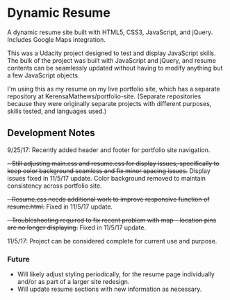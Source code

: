 # Dynamic Resume

A dynamic resume site built with HTML5, CSS3, JavaScript, and jQuery. Includes Google Maps integration.

This was a Udacity project designed to test and display JavaScript skills. The bulk of the project was built with JavaScript and jQuery, and resume contents can be seamlessly updated without having to modify anything but a few JavaScript objects.

I'm using this as my resume on my live portfolio site, which has a separate repository at KerensaMathews/portfolio-site. (Separate repositories because they were originally separate projects with different purposes, skills tested, and languages used.) 

## Development Notes

9/25/17: Recently added header and footer for portfolio site navigation. 

~~- Still adjusting main.css and resume.css for display issues, specifically to keep color background seamless and fix minor spacing issues.~~
Display issues fixed in 11/5/17 update. Color background removed to maintain consistency across portfolio site.

~~- Resume.css needs additional work to improve responsive function of resume.html.~~
Fixed in 11/5/17 update.

~~- Troubleshooting required to fix recent problem with map - location pins are no longer displaying.~~
Fixed in 11/5/17 update.

11/5/17: Project can be considered complete for current use and purpose.

### Future

- Will likely adjust styling periodically, for the resume page individually and/or as part of a larger site redesign. 
- Will update resume sections with new information as necessary.
